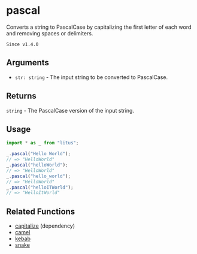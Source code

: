 # pascal

Converts a string to PascalCase by capitalizing the first letter of each word
and removing spaces or delimiters.

`Since v1.4.0`

## Arguments

- `str: string` - The input string to be converted to PascalCase.

## Returns

`string` - The PascalCase version of the input string.

## Usage

```ts
import * as _ from "litus";

_.pascal("Hello World");
// => "HelloWorld"
_.pascal("helloWorld");
// => "HelloWorld"
_.pascal("hello_world");
// => "HelloWorld"
_.pascal("helloITWorld");
// => "HelloItWorld"
```

## Related Functions

- [capitalize](capitalize.md) (dependency)
- [camel](camel.md)
- [kebab](kebab.md)
- [snake](snake.md)
